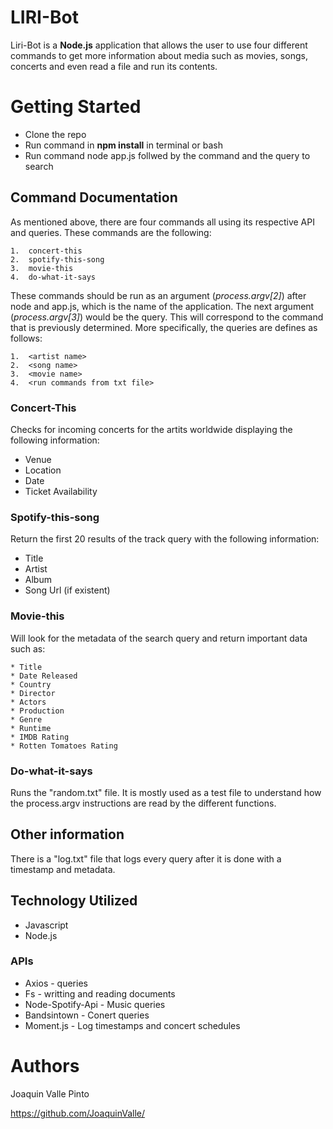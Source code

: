 # LIRI-Bot

Liri-Bot is a **Node.js** application that allows the user to use four different commands to get more information about media such as movies, songs, concerts and even read a file and run its contents.
    
# Getting Started

* Clone the repo
* Run command in **npm install** in terminal or bash
* Run command node app.js follwed by the command and the query to search

## Command Documentation

As mentioned above, there are four commands all using its respective API and queries. These commands are the following:

    1.  concert-this
    2.  spotify-this-song
    3.  movie-this
    4.  do-what-it-says
    
These commands should be run as an argument (*process.argv[2]*) after node and app.js, which is the name of the application. The next argument (*process.argv[3]*) would be the query. This will correspond to the command that is previously determined. More specifically, the queries are defines as follows:

    1.  <artist name>
    2.  <song name>
    3.  <movie name>
    4.  <run commands from txt file>

### Concert-This

Checks for incoming concerts for the artits worldwide displaying the following information:
          
  * Venue
  * Location
  * Date
  * Ticket Availability
            
### Spotify-this-song
  
Return the first 20 results of the track query with the following information:

  * Title
  * Artist
  * Album
  * Song Url (if existent)
            
### Movie-this

  Will look for the metadata of the search query and return important data such as:

    * Title
    * Date Released
    * Country
    * Director
    * Actors
    * Production
    * Genre
    * Runtime
    * IMDB Rating
    * Rotten Tomatoes Rating
          
### Do-what-it-says   

  Runs the "random.txt" file. It is mostly used as a test file to understand how the process.argv instructions are read         by the different functions.
        
## Other information

 There is a "log.txt" file that logs every query after it is done with a timestamp and metadata.
     
## Technology Utilized

* Javascript
* Node.js

### APIs

* Axios - queries
* Fs - writting and reading documents
* Node-Spotify-Api - Music queries
* Bandsintown - Conert queries
* Moment.js - Log timestamps and concert schedules


# Authors

Joaquin Valle Pinto

https://github.com/JoaquinValle/

        
        
          
          
